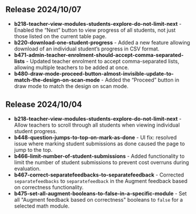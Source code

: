 ## Release 2024/10/07

- **b218-teacher-view-modules-students-explore-do-not-limit-next** - Enabled the “Next” button to view progress of all students, not just those listed on the current table page.
- **b220-download-one-student-progress** - Added a new feature allowing download of an individual student’s progress in CSV format.
- **b471-admin-teacher-enrolment-should-accept-comma-separated-lists** - Updated teacher enrolment to accept comma-separated lists, allowing multiple teachers to be added at once.
- **b480-draw-mode-proceed-button-almost-invisible-update-to-match-the-design-on-scan-mode** - Added the “Proceed” button in draw mode to match the design on scan mode.


## Release 2024/10/04

- **b218-teacher-view-modules-students-explore-do-not-limit-next** - Allow teachers to scroll through all students when viewing individual student progress.
- **b448-question-jumps-to-top-on-mark-as-done** - UI fix: resolved issue where marking student submissions as done caused the page to jump to the top.
- **b466-limit-number-of-student-submissions** - Added functionality to limit the number of student submissions to prevent cost overruns during evaluation.
- **b467-correct-separatefeedbacks-to-separatefeedback** - Corrected `separatefeedbacks` to `separatefeedback` in the Augment feedback based on correctness functionality.
- **b475-set-all-augment-booleans-to-false-in-a-specific-module** - Set all "Augment feedback based on correctness" booleans to `false` for a selected math module.

